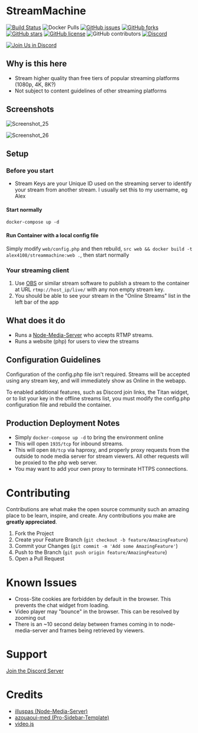 # StreamMachine

[![Build Status](https://travis-ci.com/alex4108/StreamMachine.svg?branch=master)](https://travis-ci.com/alex4108/StreamMachine)
![Docker Pulls](https://img.shields.io/docker/pulls/alex4108/streammachine)
[![GitHub issues](https://img.shields.io/github/issues/alex4108/StreamMachine)](https://github.com/alex4108/StreamMachine/issues)
[![GitHub forks](https://img.shields.io/github/forks/alex4108/StreamMachine)](https://github.com/alex4108/StreamMachine/network)
[![GitHub stars](https://img.shields.io/github/stars/alex4108/StreamMachine)](https://github.com/alex4108/StreamMachine/stargazers)
[![GitHub license](https://img.shields.io/github/license/alex4108/StreamMachine)](https://github.com/alex4108/StreamMachine/blob/master/LICENSE)
![GitHub contributors](https://img.shields.io/github/contributors/alex4108/StreamMachine)
[![Discord](https://img.shields.io/discord/742969076623605830)](https://discord.gg/FpDjFEQ)



[![Join Us in Discord](https://user-images.githubusercontent.com/7796475/89976812-2628c080-dc2f-11ea-92a1-fe87b6a9cf92.jpg)](https://discord.gg/FpDjFEQ)

## Why is this here

* Stream higher quality than free tiers of popular streaming platforms (1080p, 4K, 8K?)
* Not subject to content guidelines of other streaming platforms

## Screenshots

![Screenshot_25](https://user-images.githubusercontent.com/7796475/89960557-f95fb380-dc04-11ea-9116-ed86e1c9ecd3.jpg)

![Screenshot_26](https://user-images.githubusercontent.com/7796475/89960585-0c728380-dc05-11ea-8821-6005163b3d12.jpg)

## Setup

### Before you start

* Stream Keys are your Unique ID used on the streaming server to identify your stream from another stream.  I usually set this to my username, eg Alex

#### Start normally

`docker-compose up -d`

#### Run Container with a local config file

Simply modify `web/config.php` and then rebuild, `src web && docker build -t alex4108/streammachine:web .`, then start normally

### Your streaming client

1. Use [OBS](https://obsproject.com/) or similar stream software to publish a stream to the container at URL `rtmp://host_ip/live/` with any non empty stream key.
1. You should be able to see your stream in the "Online Streams" list in the left bar of the app

## What does it do

* Runs a [Node-Media-Server](https://github.com/illuspas/Node-Media-Server) who accepts RTMP streams.
* Runs a website (php) for users to view the streams

## Configuration Guidelines

Configuration of the config.php file isn't required.  Streams will be accepted using any stream key, and will immediately show as Online in the webapp.

To enabled additional features, such as Discord join links, the Titan widget, or to list your key in the offline streams list, you must modify the config.php configuration file and rebuild the container.

## Production Deployment Notes

* Simply `docker-compose up -d` to bring the environment online
* This will open `1935/tcp` for inbound streams.
* This will open `80/tcp` via haproxy, and properly proxy requests from the outside to node media server for stream viewers.  All other requests will be proxied to the php web server.
* You may want to add your own proxy to terminate HTTPS connections.

# Contributing

Contributions are what make the open source community such an amazing place to be learn, inspire, and create. Any contributions you make are **greatly appreciated**.

1. Fork the Project
2. Create your Feature Branch (`git checkout -b feature/AmazingFeature`)
3. Commit your Changes (`git commit -m 'Add some AmazingFeature'`)
4. Push to the Branch (`git push origin feature/AmazingFeature`)
5. Open a Pull Request

# Known Issues

* Cross-Site cookies are forbidden by default in the browser.  This prevents the chat widget from loading.
* Video player may "bounce" in the browser.  This can be resolved by zooming out
* There is an ~10 second delay between frames coming in to node-media-server and frames being retrieved by viewers.

# Support

[Join the Discord Server](https://discord.gg/FpDjFEQ)

# Credits

* [illuspas (Node-Media-Server)](https://github.com/illuspas/Node-Media-Server)
* [azouaoui-med (Pro-Sidebar-Template)](https://github.com/azouaoui-med/pro-sidebar-template)
* [video.js](https://github.com/videojs/video.js)

